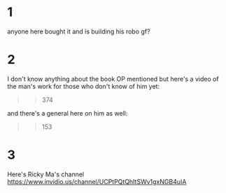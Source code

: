 # 1
anyone here bought it and is building his robo gf?

# 2
I don't know anything about the book OP mentioned  but here's a video of the man's work for those who don't know of him yet:
>>374

and there's a general here on him as well:
>>153

# 3
Here's Ricky Ma's channel
https://www.invidio.us/channel/UCPtPQtQhItSWv1gxNGB4uIA

